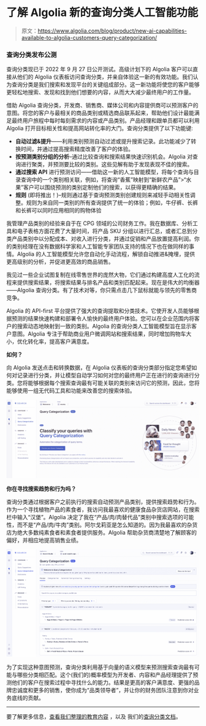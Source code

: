 # 了解 Algolia 新的查询分类人工智能功能

> 原文：<https://www.algolia.com/blog/product/new-ai-capabilities-available-to-algolia-customers-query-categorization/>

### [](#query-categorization-launches-in-public-beta)查询分类发布公测

查询分类现已于 2022 年 9 月 27 日公开测试。高级计划下的 Algolia 客户可以直接从他们的 Algolia 仪表板访问查询分类，并亲自体验这一新的有效功能。我们认为查询分类是我们搜索和发现平台的关键组成部分。这一新功能将使您的客户能够更轻松地搜索、发现和找到他们想要的内容，从而大大减少最终用户的工作量。

借助 Algolia 查询分类，开发商、销售商、媒体公司和内容提供商可以预测客户的意图。将您的客户与最相关的商品类别或精选商品联系起来，帮助他们设计最能满足最终用户旅程中每时每刻需求的内容或产品类别。产品经理和跟单员都可以利用 Algolia 打开目标相关性和提高网站转化率的大门。查询分类提供了以下功能键:

*   **自动过滤&提升**——利用类别预测自动过滤或提升搜索记录。此功能减少了转换时间，并通过提高搜索精度改善了客户的体验。
*   **按预测类别分组的分析**–通过比较查询和搜索结果快速识别机会。Algolia 对查询进行聚类，并预测要比较的类别。这些见解有助于发现表现不佳的搜索。
*   **通过搜索 API** 进行预测访问——借助这一新的人工智能模型，将每个查询与目录查询中的一个类别相关联，例如，将查询“香蕉”映射到“新鲜农产品”>“水果”客户可以围绕预测的类别定制他们的搜索，以获得更精确的结果。
*   **规则** (即将推出！)–规则通过基于查询预测类别创建规则来减轻手动相关性调整。规则为来自同一类别的所有查询提供了统一的体验；例如，牛仔裤、长裤和长裤可以同时应用相同的购物体验

我管理产品类别的经验来自于在 CPG 领域的公司财务工作。我在数据库、分析工具和电子表格方面花费了大量时间，将产品 SKU 分组以进行汇总，或者汇总到分类产品类别中以分配成本、对收入进行分类，并通过促销和产品放置提高利润。你的类别经理在没有数据科学家和人工智能专家团队支持的情况下也在做同样的事情。Algolia 的人工智能模型允许您自动化手动流程，解锁自动推进&掩埋，提供更高级别的分析，并促进更高效的商品销售。

我见过一些企业试图复制在线零售世界的庞然大物，它们通过构建高度人工化的流程来提供搜索结果，将搜索结果与排名产品和类别匹配起来。现在是伟大的均衡器——Algolia 查询分类。有了技术对等，你只需点击几下鼠标就能与领先的零售商竞争。

Algolia 的 API-first 平台提供了强大的查询提取和分类技术。它使开发人员能够根据预测的结果快速构建和部署令人愉快的最终用户体验。您可以在企业范围内将客户的搜索动态地映射到一致的类别。Algolia 的查询分类人工智能模型旨在显示客户意图。Algolia 专注于帮助商业用户微调网站和搜索结果，同时增加购物车大小，优化转化率，提高客户满意度。

**如何？**

向 Algolia 发送点击和转换数据，在 Algolia 仪表板的查询分类部分指定您希望如何对记录进行分类，并让模型自动学习如何对您的最终用户正在进行的查询进行分类。您将能够根据每个搜索查询最有可能关联的类别来访问它的预测，因此，您将能够使用一组无代码工具和功能来改善您的搜索体验。

![Query Categorization section screenshot within the Algolia dashboard](img/502ced9ede053b45ea51431e2f7bfba4.png)

**你在寻找搜索趋势和行为吗？**

查询分类通过根据客户之前执行的搜索自动预测产品类别，提供搜索趋势和行为。作为一个寻找植物产品的素食者，我访问我最喜欢的健康食品杂货店网站，在搜索栏中输入“汉堡”。Algolia 决定了我在“产品/肉/肉替代品”类别中搜索选项的可能性，而不是“产品/肉/牛肉”类别。阿尔戈莉亚是怎么知道的。因为我最喜欢的杂货店为绝大多数纯素食者和素食者提供服务。Algolia 帮助杂货商清楚地了解顾客的偏好，并相应地提高销售业绩。

![Query Categorization section screenshot showing filters within the Algolia dashboard](img/2d2e9f91a81d2ce94aa9bf3ea4da9512.png)

为了实现这种意图预测，查询分类利用基于向量的语义模型来预测搜索查询最有可能与哪些分类相匹配。这个(我们的)概率模型为开发者、内容和产品经理提供了预测他们的客户在搜索过程中寻找什么的能力。结果是更高的客户满意度、更强的品牌忠诚度和更多的销售，使你成为“品类领导者”，并让你的财务团队注意到你对业务底线的贡献。

* * *

要了解更多信息，[查看我们整理的教育内容](https://academy.algolia.com/training/faf0f762-3e5f-11ed-81bd-02d47b69d3fd/overview) ，以及 我们的[查询分类文档](https://algolia.com/doc/guides/algolia-ai/query-categorization/)。